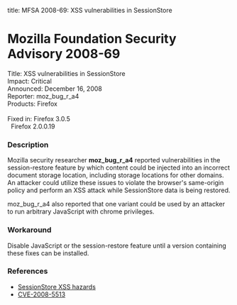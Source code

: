 title: MFSA 2008-69: XSS vulnerabilities in SessionStore

<h1>Mozilla Foundation Security Advisory 2008-69</h1>

<p>
<span class="label">Title:</span>      XSS vulnerabilities in SessionStore<br/>
<span class="label">Impact:</span>     Critical<br/>
<span class="label">Announced:</span>  December 16, 2008<br/>
<span class="label">Reporter:</span>   moz_bug_r_a4<br/>
<span class="label">Products:</span>   Firefox<br/>
<br/>
<span class="label">Fixed in:</span>   Firefox 3.0.5<br/>
<span class="label">&#160;</span>      Firefox 2.0.0.19<br/>
</p>


<h3>Description</h3>

<p>Mozilla security researcher <strong>moz_bug_r_a4</strong> reported
vulnerabilities in the session-restore feature by which content could be
injected into an incorrect document storage location, including
storage locations for other domains.  An attacker could utilize these
issues to violate the browser's same-origin policy and perform an XSS
attack while SessionStore data is being restored.</p>

<p>moz_bug_r_a4 also reported that one variant could be used by an
attacker to run arbitrary JavaScript with chrome privileges.</p>

<h3>Workaround</h3>

<p>Disable JavaScript or the session-restore feature until a version
containing these fixes can be installed.</p>

<h3>References</h3>

<ul>
  <li><a href="https://bugzilla.mozilla.org/buglist.cgi?bug_id=463205,463206,464620,461743">SessionStore XSS hazards</a></li>
  <li><a class="ex-ref" href="http://cve.mitre.org/cgi-bin/cvename.cgi?name=CVE-2008-5513">CVE-2008-5513</a></li>
</ul>




